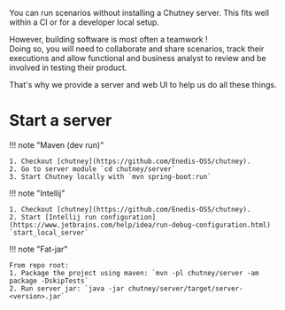 <!--
  ~ SPDX-FileCopyrightText: 2017-2024 Enedis
  ~
  ~ SPDX-License-Identifier: Apache-2.0
  ~
-->


You can run scenarios without installing a Chutney server. This fits well within a CI or for a developer local setup.

However, building software is most often a teamwork !  
Doing so, you will need to collaborate and share scenarios, track their executions 
and allow functional and business analyst to review and be involved in testing their product.

That's why we provide a server and web UI to help us do all these things.

<!-- Wait for project template
You can find all code and configuration below in this [example project](https://github.com/Enedis-OSS/chutney-project-template){:target="_blank"}
-->

# Start a server

!!! note "Maven (dev run)"

    1. Checkout [chutney](https://github.com/Enedis-OSS/chutney).
    2. Go to server module `cd chutney/server`
    3. Start Chutney locally with `mvn spring-boot:run`

!!! note "Intellij"

    1. Checkout [chutney](https://github.com/Enedis-OSS/chutney).
    2. Start [Intellij run configuration](https://www.jetbrains.com/help/idea/run-debug-configuration.html) `start_local_server`

!!! note "Fat-jar"

    From repo root:  
    1. Package the project using maven: `mvn -pl chutney/server -am package -DskipTests`  
    2. Run server jar: `java -jar chutney/server/target/server-<version>.jar`
